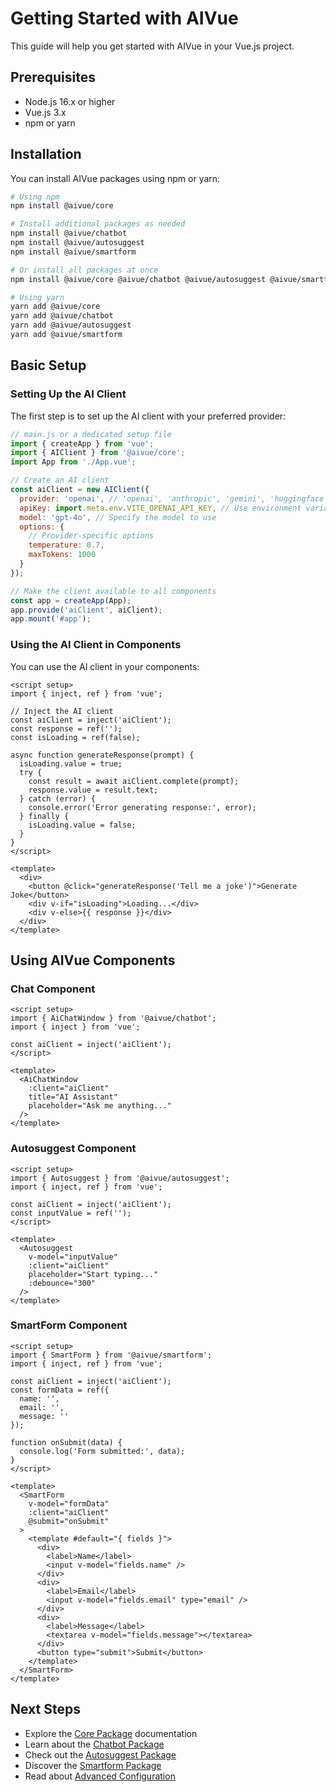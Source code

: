 # Getting Started with AIVue

This guide will help you get started with AIVue in your Vue.js project.

## Prerequisites

- Node.js 16.x or higher
- Vue.js 3.x
- npm or yarn

## Installation

You can install AIVue packages using npm or yarn:

```bash
# Using npm
npm install @aivue/core

# Install additional packages as needed
npm install @aivue/chatbot
npm install @aivue/autosuggest
npm install @aivue/smartform

# Or install all packages at once
npm install @aivue/core @aivue/chatbot @aivue/autosuggest @aivue/smartform
```

```bash
# Using yarn
yarn add @aivue/core
yarn add @aivue/chatbot
yarn add @aivue/autosuggest
yarn add @aivue/smartform
```

## Basic Setup

### Setting Up the AI Client

The first step is to set up the AI client with your preferred provider:

```javascript
// main.js or a dedicated setup file
import { createApp } from 'vue';
import { AIClient } from '@aivue/core';
import App from './App.vue';

// Create an AI client
const aiClient = new AIClient({
  provider: 'openai', // 'openai', 'anthropic', 'gemini', 'huggingface', 'ollama', 'deepseek'
  apiKey: import.meta.env.VITE_OPENAI_API_KEY, // Use environment variables for API keys
  model: 'gpt-4o', // Specify the model to use
  options: {
    // Provider-specific options
    temperature: 0.7,
    maxTokens: 1000
  }
});

// Make the client available to all components
const app = createApp(App);
app.provide('aiClient', aiClient);
app.mount('#app');
```

### Using the AI Client in Components

You can use the AI client in your components:

```vue
<script setup>
import { inject, ref } from 'vue';

// Inject the AI client
const aiClient = inject('aiClient');
const response = ref('');
const isLoading = ref(false);

async function generateResponse(prompt) {
  isLoading.value = true;
  try {
    const result = await aiClient.complete(prompt);
    response.value = result.text;
  } catch (error) {
    console.error('Error generating response:', error);
  } finally {
    isLoading.value = false;
  }
}
</script>

<template>
  <div>
    <button @click="generateResponse('Tell me a joke')">Generate Joke</button>
    <div v-if="isLoading">Loading...</div>
    <div v-else>{{ response }}</div>
  </div>
</template>
```

## Using AIVue Components

### Chat Component

```vue
<script setup>
import { AiChatWindow } from '@aivue/chatbot';
import { inject } from 'vue';

const aiClient = inject('aiClient');
</script>

<template>
  <AiChatWindow 
    :client="aiClient"
    title="AI Assistant"
    placeholder="Ask me anything..."
  />
</template>
```

### Autosuggest Component

```vue
<script setup>
import { Autosuggest } from '@aivue/autosuggest';
import { inject, ref } from 'vue';

const aiClient = inject('aiClient');
const inputValue = ref('');
</script>

<template>
  <Autosuggest
    v-model="inputValue"
    :client="aiClient"
    placeholder="Start typing..."
    :debounce="300"
  />
</template>
```

### SmartForm Component

```vue
<script setup>
import { SmartForm } from '@aivue/smartform';
import { inject, ref } from 'vue';

const aiClient = inject('aiClient');
const formData = ref({
  name: '',
  email: '',
  message: ''
});

function onSubmit(data) {
  console.log('Form submitted:', data);
}
</script>

<template>
  <SmartForm
    v-model="formData"
    :client="aiClient"
    @submit="onSubmit"
  >
    <template #default="{ fields }">
      <div>
        <label>Name</label>
        <input v-model="fields.name" />
      </div>
      <div>
        <label>Email</label>
        <input v-model="fields.email" type="email" />
      </div>
      <div>
        <label>Message</label>
        <textarea v-model="fields.message"></textarea>
      </div>
      <button type="submit">Submit</button>
    </template>
  </SmartForm>
</template>
```

## Next Steps

- Explore the [Core Package](https://github.com/reachbrt/vueai/wiki/Core) documentation
- Learn about the [Chatbot Package](https://github.com/reachbrt/vueai/wiki/Chatbot)
- Check out the [Autosuggest Package](https://github.com/reachbrt/vueai/wiki/Autosuggest)
- Discover the [Smartform Package](https://github.com/reachbrt/vueai/wiki/Smartform)
- Read about [Advanced Configuration](https://github.com/reachbrt/vueai/wiki/Advanced-Configuration)
